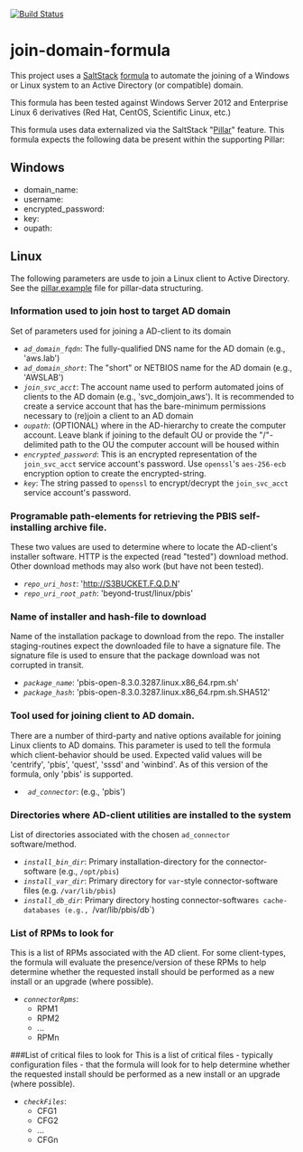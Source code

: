 [![Build Status](https://travis-ci.org/plus3it/join-domain-formula.svg?branch=master)](https://travis-ci.org/plus3it/join-domain-formula)


# join-domain-formula
This project uses a [SaltStack](http://saltstack.com/community/) [formula](https://docs.saltstack.com/en/latest/topics/development/conventions/formulas.html) to automate the joining of a Windows or Linux system to an Active Directory (or compatible) domain.

This formula has been tested against Windows Server 2012 and Enterprise Linux 6 derivatives (Red Hat, CentOS, Scientific Linux, etc.)

This formula uses data externalized via the SaltStack "[Pillar](https://docs.saltstack.com/en/latest/topics/pillar/)" feature. This formula expects the following data be present within the supporting Pillar:

## Windows
- domain_name:
- username:
- encrypted_password:
- key:
- oupath:

## Linux
The following parameters are usde to join a Linux client to Active Directory. See the [pillar.example](pillar.example) file for pillar-data structuring.

### Information used to join host to target AD domain
Set of parameters used for joining a AD-client to its domain
- *`ad_domain_fqdn`*: The fully-qualified DNS name for the AD domain (e.g., 'aws.lab')
- *`ad_domain_short`*: The "short" or NETBIOS name for the AD domain (e.g., 'AWSLAB')
- *`join_svc_acct`*: The account name used to perform automated joins of clients to the AD domain (e.g., 'svc_domjoin_aws'). It is recommended to create a service account that has the bare-minimum permissions necessary to (re)join a client to an AD domain
- *`oupath`*: (OPTIONAL) where in the AD-hierarchy to create the computer account. Leave blank if joining to the default OU or provide the "/"-delimited path to the OU the computer account will be housed within
- *`encrypted_password`*: This is an encrypted representation of the `join_svc_acct` service account's password. Use `openssl`'s `aes-256-ecb` encryption option to create the encrypted-string.
- *`key`*: The string passed to `openssl` to encrypt/decrypt the `join_svc_acct` service account's password.

### Programable path-elements for retrieving the PBIS self-installing archive file.
These two values are used to determine where to locate the AD-client's installer software. HTTP is the expected (read "tested") download method. Other download methods may also work (but have not been tested).
- *`repo_uri_host`*: 'http://S3BUCKET.F.Q.D.N'
- *`repo_uri_root_path`*: 'beyond-trust/linux/pbis'
  
### Name of installer and hash-file to download
Name of the installation package to download from the repo. The installer staging-routines expect the downloaded file to have a signature file. The signature file is used to ensure that the package download was not corrupted in transit.
- *`package_name`*: 'pbis-open-8.3.0.3287.linux.x86_64.rpm.sh'
- *`package_hash`*: 'pbis-open-8.3.0.3287.linux.x86_64.rpm.sh.SHA512'
  
### Tool used for joining client to AD domain.
There are a number of third-party and native options available for joining Linux clients to AD domains. This parameter is used to tell the formula which client-behavior should be used. Expected valid values will be 'centrify', 'pbis', 'quest', 'sssd' and 'winbind'. As of this version of the formula, only 'pbis' is supported.
- *` ad_connector`*: (e.g., 'pbis')
  
### Directories where AD-client utilities are installed to the system
List of directories associated with the chosen `ad_connector` software/method.
- *`install_bin_dir`*: Primary installation-directory for the connector-software (e.g., `/opt/pbis`)
- *`install_var_dir`*: Primary directory for `var`-style connector-software files (e.g. `/var/lib/pbis`)
- *`install_db_dir`*: Primary directory hosting connector-software`s cache-databases (e.g., `/var/lib/pbis/db`)
  
### List of RPMs to look for
This is a list of RPMs associated with the AD client. For some client-types, the formula will evaluate the presence/version of these RPMs to help determine whether the requested install should be performed as a new install or an upgrade (where possible).
- *`connectorRpms`*:
  - RPM1
  - RPM2
  - ...
  - RPMn

###List of critical files to look for
This is a list of critical files - typically configuration files - that the formula will look for to help determine whether the requested install should be performed as a new install or an upgrade (where possible).
- *`checkFiles`*:
  - CFG1
  - CFG2
  - ...
  - CFGn
